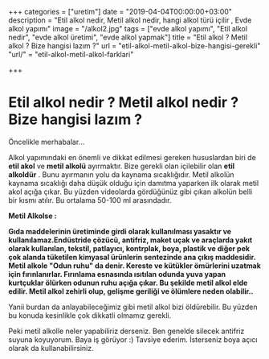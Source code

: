 +++
categories = ["uretim"]
date = "2019-04-04T00:00:00+03:00"
description = "Etil alkol nedir, Metil alkol nedir, hangi alkol türü içilir , Evde alkol yapımı"
image = "/alkol2.jpg"
tags = ["evde alkol yapımı", "Etil alkol nedir", "evde alkol üretimi", "evde alkol yapmak"]
title = "Etil alkol ? Metil alkol ? Bize hangisi lazım ?"
url = "etil-alkol-metil-alkol-bize-hangisi-gerekli"
"url/" = "etil-alkol-metil-alkol-farklari"

+++
# Etil alkol nedir ? Metil alkol nedir ? Bize hangisi lazım ?

Öncelikle merhabalar...

Alkol yapımındaki en önemli ve dikkat edilmesi gereken hususlardan biri de **etil akol** ve **metil alkolü** ayırmaktır. Bize gerekli olan içilebilir olan **etil alkoldür** . Bunu ayırmanın yolu da kaynama sıcaklığıdır. Metil alkolün kaynama sıcaklığı daha düşük olduğu için damıtma yaparken ilk olarak metil akol açığa çıkar. Bu yüzden videolarda gördüğünüz gibi çıkan alkolün belli bir kısmı atılır. Bu ortalama 50-100 ml arasındadır.

**Metil Alkolse :**

**Gıda maddelerinin üretiminde girdi olarak kullanılması yasaktır ve kullanılamaz.Endüstride çözücü, antifriz, maket uçak ve araçlarda yakıt olarak kullanılan, tekstil, patlayıcı, kontrplak, boya, plastik ve diğer pek çok alanda tüketilen kimyasal ürünlerin sentezinde ana çıkış maddesidir. Metil alkole "Odun ruhu" da denir. Kereste ve kütükler ömürlerini uzatmak için fırınlanırlar. Fırınlama esnasında ısıtılan odunda yuva yapan kurtçuklar ölürken odunun ruhu açığa çıkar. Bu şekilde metil alkol elde edilir. Metil alkol zehirli olup, gelişme geriliği ve ölümlere neden olabilir..**

Yanii burdan da anlayabileceğimiz gibi metil alkol bizi öldürebilir. Bu yüzden bu konuda kesinlikle çok dikkatli olmamız gerekli.

Peki metil alkolle neler yapabiliriz derseniz. Ben genelde silecek antifriz suyuna koyuyorum. Baya iş görüyor :) Tavsiye ederim. İsterseniz boya açıcı olarak da kullanabilirsiniz.